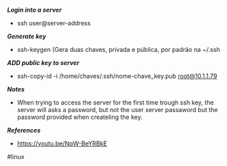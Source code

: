 ***Login into a server***
- ssh user@server-address

***Generate key***
- ssh-keygen (Gera duas chaves, privada e pública, por padrão na ~/.ssh

***ADD public key to server***
- ssh-copy-id -i /home/chaves/.ssh/nome-chave_key.pub root@10.1.1.79

***Notes***
- When trying to access the server for the first time trough ssh key, the server will asks a password, but not the user server passaword but the password provided when createling the key.

***References***

- https://youtu.be/NqW-BeYRBkE

#linux 